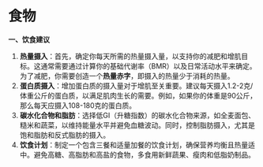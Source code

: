# 食物



**一、饮食建议**

1. **热量摄入**：首先，确定你每天所需的热量摄入量，以支持你的减肥和增肌目标。这通常需要通过计算你的基础代谢率（BMR）以及日常活动水平来确定。为了减肥，你需要创造一个**热量赤字**，即摄入的热量少于消耗的热量。
2. **蛋白质摄入**：增加蛋白质的摄入量对于增肌至关重要。建议每天摄入1.2-2克/体重公斤的蛋白质，以满足肌肉生长的需要。例如，如果你的体重是90公斤，那么每天应摄入108-180克的蛋白质。
3. **碳水化合物和脂肪**：选择低GI（升糖指数）的碳水化合物来源，如全麦面包、糙米和蔬菜，以维持能量水平并避免血糖波动。同时，控制脂肪摄入，尤其是饱和脂肪和反式脂肪的摄入。
4. **饮食计划**：制定一个包含三餐和适量加餐的饮食计划，确保营养均衡且热量适中。避免高糖、高脂肪和高盐的食物，多食用新鲜蔬果、瘦肉和低脂奶制品。
